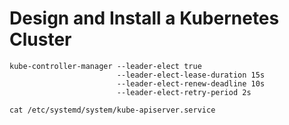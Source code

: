 # Design and Install a Kubernetes Cluster

```
kube-controller-manager --leader-elect true 
                        --leader-elect-lease-duration 15s 
                        --leader-elect-renew-deadline 10s
                        --leader-elect-retry-period 2s
```

```
cat /etc/systemd/system/kube-apiserver.service
```
